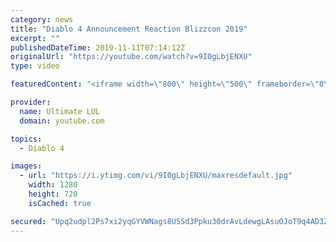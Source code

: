 ```yaml
---
category: news
title: "Diablo 4 Announcement Reaction Blizzcon 2019"
excerpt: ""
publishedDateTime: 2019-11-11T07:14:12Z
originalUrl: "https://youtube.com/watch?v=9I0gLbjENXU"
type: video

featuredContent: "<iframe width=\"800\" height=\"500\" frameborder=\"0\" src=\"https://www.youtube.com/embed/9I0gLbjENXU\" allow=\"accelerometer; autoplay; encrypted-media; gyroscope; picture-in-picture\" allowfullscreen></iframe>"

provider:
  name: Ultimate LUL
  domain: youtube.com

topics:
  - Diablo 4

images:
  - url: "https://i.ytimg.com/vi/9I0gLbjENXU/maxresdefault.jpg"
    width: 1280
    height: 720
    isCached: true

secured: "Upq2udpl2Ps7xi2yqGYVWNags8U5Sd3Ppku30drAvLdewgLAsuOJoT9q4AD32I/bMfRqan/ntzbKAmGEVL7sKa9CvLNru5LdOXGxhki27v4FVgvIr4YtjMoa37+9QfgqkkggljOIx9pSawDQC9iIRm9ah39lTioHIEtYCWmPhSBwQj9+tO9U+2IFFuhIsgPMCPC+cFNM2wWyACsmN2nS0384gt1SHOX4GfZHPpP6Vt8A7p+ya1ABVq3mMCp1f6irv7zh4/x/+boJx/qszBgC19rHmOQ0KWBRwJm0ef6XFQYNzQw7lxCZpnU84xhPOFisl1kGzDxAPjPWt8GyC83/jaSDOuKZqU2xsLxop2QBUwPm6x0D4+ObfcSSrvNkMma+2NuxSBJg/QIunvsnntLTteA9kxgCvEHtqbQzDJ5uG0c=;M7lvvrGhh1+MFqCU+QvfBA=="
---
```


